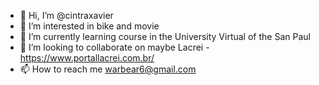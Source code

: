 - 👋 Hi, I’m @cintraxavier
- 👀 I’m interested in bike and movie
- 🌱 I’m currently learning course in the University Virtual of the San Paul
- 💞️ I’m looking to collaborate on maybe Lacrei - https://www.portallacrei.com.br/
- 📫 How to reach me warbear6@gmail.com

<!---
cintraxavier/cintraxavier is a ✨ special ✨ repository because its `README.md` (this file) appears on your GitHub profile.
You can click the Preview link to take a look at your changes.
--->
